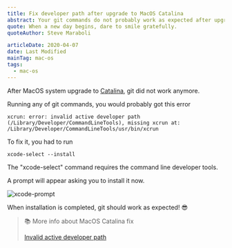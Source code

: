 ```yaml
---
title: Fix developer path after upgrade to MacOS Catalina
abstract: Your git commands do not probably work as expected after upgrade to MacOS Catalina, here is how to fix developer path error.
quote: When a new day begins, dare to smile gratefully.
quoteAuthor: Steve Maraboli

articleDate: 2020-04-07
date: Last Modified
mainTag: mac-os
tags:
  - mac-os
---
```


After MacOS system upgrade to [Catalina](https://www.apple.com/macos/catalina/), git did not work anymore.

Running any of git commands, you would probably got this error

```shell
xcrun: error: invalid active developer path (/Library/Developer/CommandLineTools), missing xcrun at: /Library/Developer/CommandLineTools/usr/bin/xcrun
```

To fix it, you had to run

```shell
xcode-select --install
```

The "xcode-select" command requires the command line developer tools.

A prompt will appear asking you to install it now.

![xcode-prompt](https://res.cloudinary.com/giuliachiola/image/upload/v1585479297/super-blog/til/11-macos-catalina/xcode-prompt_n6obrx.jpg)

When installation is completed, git should work as expected! 😎

> 📚 More info about MacOS Catalina fix
>
> [Invalid active developer path](https://apple.stackexchange.com/questions/254380/why-am-i-getting-an-invalid-active-developer-path-when-attempting-to-use-git-a)
